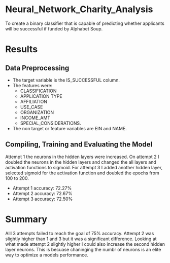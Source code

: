 # Neural_Network_Charity_Analysis
To create a binary classifier that is capable of predicting whether applicants will be successful if funded by Alphabet Soup.

# Results
## Data Preprocessing
- The target variable is the IS_SUCCESSFUL column.
- The features were: 
  - CLASSIFICATION
  - APPLICATION TYPE 
  - AFFILIATION
  - USE_CASE
  - ORGANIZATION
  - INCOME_AMT
  - SPECIAL_CONSIDERATIONS.
- The non target or feature variables are EIN and NAME.
## Compiling, Training and Evaluating the Model
Attempt 1 the neurons in the hidden layers were increased. On attempt 2 I doubled the neurons in the hidden layers and changed the all layers and activation functions to sigmoid. For attempt 3 I added another hidden layer, selected sigmoid for the activation function and doubled the epochs from 100 to 200.
- Attempt 1 accuracy: 72.27%
- Attempt 2 accuracy: 72.67%
- Attempt 3 accuracy: 72.50%
# Summary
Alll 3 attempts failed to reach the goal of 75% accuracy. Attempt 2 was slightly higher than 1 and 3 but it was a significant difference. Looking at what made attempt 2 slightly higher I could also increase the second hidden layer neurons. This is becuase chaninging the numbr of neurons is an elite way to optimize a models performance. 
